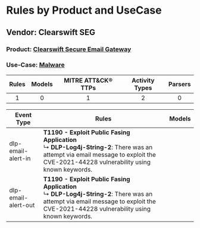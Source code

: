 Rules by Product and UseCase
============================
Vendor: Clearswift SEG
----------------------
### Product: [Clearswift Secure Email Gateway](../ds_clearswift_seg_clearswift_secure_email_gateway.md)
### Use-Case: [Malware](../../../../UseCases/uc_malware.md)

| Rules | Models | MITRE ATT&CK® TTPs | Activity Types | Parsers |
|:-----:|:------:|:------------------:|:--------------:|:-------:|
|   1   |   0    |         1          |       2        |    0    |

| Event Type          | Rules    | Models |
| ---- | ---- | ------ |
| dlp-email-alert-in  | <b>T1190 - Exploit Public Fasing Application</b><br> ↳ <b>DLP-Log4j-String-2</b>: There was an attempt via email message to exploit the CVE-2021-44228 vulnerability using known keywords. |        |
| dlp-email-alert-out | <b>T1190 - Exploit Public Fasing Application</b><br> ↳ <b>DLP-Log4j-String-2</b>: There was an attempt via email message to exploit the CVE-2021-44228 vulnerability using known keywords. |        |